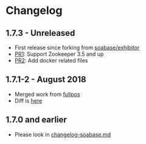 # Changelog

## 1.7.3 - Unreleased

* First release since forking from [soabase/exhibitor](https://github.com/soabase/exhibitor)
* [PR1](https://github.com/bringg/exhibitor/pull/1): Support Zookeeper 3.5 and up
* [PR2](https://github.com/bringg/exhibitor/pull/2): Add docker related files

## 1.7.1-2 - August 2018

* Merged work from [fullpos](https://github.com/fulups)
* Diff is [here](https://github.com/soabase/exhibitor/compare/master...bringg:50bcab7)

## 1.7.0 and earlier

* Please look in [changelog-soabase.md](changelog-soabase.md)
